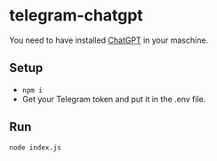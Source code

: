 # telegram-chatgpt

You need to have installed [ChatGPT](https://github.com/acheong08/ChatGPT) in your maschine. 

## Setup

- `npm i`
- Get your Telegram token and put it in the .env file. 

## Run

`node index.js`
